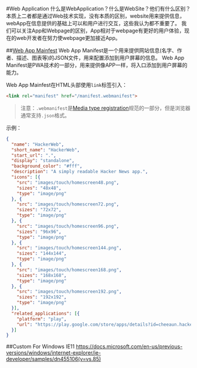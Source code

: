 #Web Application
什么是WebApplication？什么是WebSite？他们有什么区别？
本质上二者都是通过Web技术实现，没有本质的区别，website用来提供信息，webApp在信息提供的基础上可以和用户进行交互，这些我认为都不重要了。
我们可以关注App和Webpage的区别，App相对于webpage有更好的用户体验，现在的web开发者在努力使webpage更加接近App。

##[Web App Mainfest](https://developer.mozilla.org/en-US/docs/Web/Manifest)
Web App Manifest是一个用来提供网站信息(名字、作者、描述、图表等)的JSON文件，用来配置添加到用户屏幕的信息。
Web App Manifest是PWA技术的一部分，用来提供像APP一样，将入口添加到用户屏幕的能力。

Web App Mainfest在HTML头部使用`link`标签引入：
```html
<link rel="manifest" href="/manifest.webmanifest">
```
> 注意：`.webmanifest`是[Media type registration](https://w3c.github.io/manifest/#media-type-registration)规范的一部分，但是浏览器通常支持`.json`格式。


示例：
```json
{
  "name": "HackerWeb",
  "short_name": "HackerWeb",
  "start_url": ".",
  "display": "standalone",
  "background_color": "#fff",
  "description": "A simply readable Hacker News app.",
  "icons": [{
    "src": "images/touch/homescreen48.png",
    "sizes": "48x48",
    "type": "image/png"
  }, {
    "src": "images/touch/homescreen72.png",
    "sizes": "72x72",
    "type": "image/png"
  }, {
    "src": "images/touch/homescreen96.png",
    "sizes": "96x96",
    "type": "image/png"
  }, {
    "src": "images/touch/homescreen144.png",
    "sizes": "144x144",
    "type": "image/png"
  }, {
    "src": "images/touch/homescreen168.png",
    "sizes": "168x168",
    "type": "image/png"
  }, {
    "src": "images/touch/homescreen192.png",
    "sizes": "192x192",
    "type": "image/png"
  }],
  "related_applications": [{
    "platform": "play",
    "url": "https://play.google.com/store/apps/details?id=cheeaun.hackerweb"
  }]
}
```

##Custom For Windows IE11
https://docs.microsoft.com/en-us/previous-versions/windows/internet-explorer/ie-developer/samples/dn455106(v=vs.85)